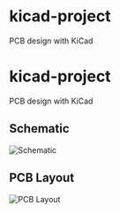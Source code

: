 # kicad-project
PCB design with KiCad
# kicad-project
PCB design with KiCad

## Schematic
![Schematic](images/schematic.png)

## PCB Layout
![PCB Layout](images/pcb_layout.png)
